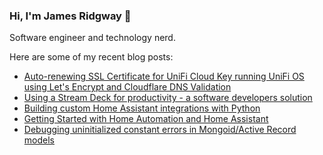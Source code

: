 ### Hi, I'm James Ridgway 👋
Software engineer and technology nerd.

Here are some of my recent blog posts:
  * [Auto-renewing SSL Certificate for UniFi Cloud Key running UniFi OS using Let&#x27;s Encrypt and Cloudflare DNS Validation](https://www.jamesridgway.co.uk/auto-renewing-ssl-certificate-unifi-cloud-key-unifi-os-lets-encrypt-cloudflare-dns-validation-version-2/)
  * [Using a Stream Deck for productivity - a software developers solution](https://www.jamesridgway.co.uk/using-a-stream-deck-for-productivity-a-software-developers-solution/)
  * [Building custom Home Assistant integrations with Python](https://www.jamesridgway.co.uk/building-custom-home-assistant-integrations-with-python/)
  * [Getting Started with Home Automation and Home Assistant](https://www.jamesridgway.co.uk/home-assistant/)
  * [Debugging uninitialized constant errors in Mongoid/Active Record models](https://www.jamesridgway.co.uk/debugging-uninitialized-constant-issues-in-mongoid-active/)

